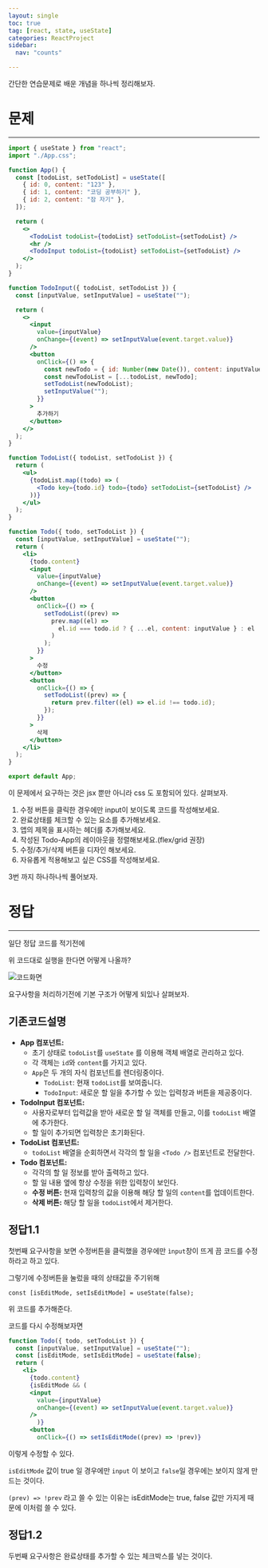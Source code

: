 ```yaml
---
layout: single
toc: true
tag: [react, state, useState]
categories: ReactProject
sidebar:
  nav: "counts"

---
```


간단한 연습문제로 배운 개념을 하나씩 정리해보자.

# 문제

---

```jsx
import { useState } from "react";
import "./App.css";

function App() {
  const [todoList, setTodoList] = useState([
    { id: 0, content: "123" },
    { id: 1, content: "코딩 공부하기" },
    { id: 2, content: "잠 자기" },
  ]);

  return (
    <>
      <TodoList todoList={todoList} setTodoList={setTodoList} />
      <hr />
      <TodoInput todoList={todoList} setTodoList={setTodoList} />
    </>
  );
}

function TodoInput({ todoList, setTodoList }) {
  const [inputValue, setInputValue] = useState("");

  return (
    <>
      <input
        value={inputValue}
        onChange={(event) => setInputValue(event.target.value)}
      />
      <button
        onClick={() => {
          const newTodo = { id: Number(new Date()), content: inputValue };
          const newTodoList = [...todoList, newTodo];
          setTodoList(newTodoList);
          setInputValue("");
        }}
      >
        추가하기
      </button>
    </>
  );
}

function TodoList({ todoList, setTodoList }) {
  return (
    <ul>
      {todoList.map((todo) => (
        <Todo key={todo.id} todo={todo} setTodoList={setTodoList} />
      ))}
    </ul>
  );
}

function Todo({ todo, setTodoList }) {
  const [inputValue, setInputValue] = useState("");
  return (
    <li>
      {todo.content}
      <input
        value={inputValue}
        onChange={(event) => setInputValue(event.target.value)}
      />
      <button
        onClick={() => {
          setTodoList((prev) =>
            prev.map((el) =>
              el.id === todo.id ? { ...el, content: inputValue } : el
            )
          );
        }}
      >
        수정
      </button>
      <button
        onClick={() => {
          setTodoList((prev) => {
            return prev.filter((el) => el.id !== todo.id);
          });
        }}
      >
        삭제
      </button>
    </li>
  );
}

export default App;
```

이 문제에서 요구하는 것은 jsx 뿐만 아니라 css 도 포함되어 있다. 살펴보자.

1. 수정 버튼을 클릭한 경우에만 input이 보이도록 코드를 작성해보세요.
2. 완료상태를 체크할 수 있는 요소를 추가해보세요.
3. 앱의 제목을 표시하는 헤더를 추가해보세요.
4. 작성된 Todo-App의 레이아웃을 정렬해보세요.(flex/grid 권장)
5. 수정/추가/삭제 버튼을 디자인 해보세요.
6. 자유롭게 적용해보고 싶은 CSS를 작성해보세요.

3번 까지 하나하나씩 풀어보자.



# 정답

---

일단 정답 코드를 적기전에 

위 코드대로 실행을 한다면 어떻게 나올까?

![코드화면]({{site.url}}/images/2025-04-11-연습과제3(React)/코드화면.png)

요구사항을 처리하기전에 기본 구조가 어떻게 되있나 살펴보자.

## 기존코드설명

- **App 컴포넌트:**
  - 초기 상태로 `todoList`를 `useState` 를 이용해 객체 배열로 관리하고 있다.
  - 각 객체는 `id`와 `content`를 가지고 있다.
  - `App`은 두 개의 자식 컴포넌트를 렌더링중이다.
    - `TodoList`: 현재 `todoList`를 보여줍니다.
    - `TodoInput`: 새로운 할 일을 추가할 수 있는 입력창과 버튼을 제공중이다.
- **TodoInput 컴포넌트:**
  - 사용자로부터 입력값을 받아 새로운 할 일 객체를 만들고, 이를 `todoList` 배열에 추가한다.
  - 할 일이 추가되면 입력창은 초기화된다.
- **TodoList 컴포넌트:**
  - `todoList` 배열을 순회하면서 각각의 할 일을 `<Todo />` 컴포넌트로 전달한다.
- **Todo 컴포넌트:**
  - 각각의 할 일 정보를 받아 출력하고 있다.
  - 할 일 내용 옆에 항상 수정을 위한 입력창이 보인다.
  - **수정 버튼:** 현재 입력창의 값을 이용해 해당 할 일의 `content`를 업데이트한다.
  - **삭제 버튼:** 해당 할 일을 `todoList`에서 제거한다.



## 정답1.1

첫번째 요구사항을 보면 수정버튼을 클릭했을 경우에만 `ìnput`창이  뜨게 끔 코드를 수정하라고 하고 있다.

그렇기에 수정버튼을 눌렀을 때의 상태값을 주기위해 

```
const [isEditMode, setIsEditMode] = useState(false);
```

위 코드를  추가해준다.

코드를 다시 수정해보자면

```jsx 
function Todo({ todo, setTodoList }) {
  const [inputValue, setInputValue] = useState("");
  const [isEditMode, setIsEditMode] = useState(false);
  return (
    <li>
      {todo.content}
      {isEditMode && (
      <input
        value={inputValue}
        onChange={(event) => setInputValue(event.target.value)}
      />
        )}
      <button
        onClick={() => setIsEditMode((prev) => !prev)}
```

이렇게 수정할 수 있다.

`isEditMode` 값이 true 일 경우에만 `input` 이 보이고 `false`일 경우에는 보이지 않게 만드는 것이다.

`(prev) => !prev` 라고 쓸 수 있는 이유는 isEditMode는 true, false 값만 가지게 때문에 이처럼 쓸 수 있다.

## 정답1.2

두번째 요구사항은 완료상태를 추가할 수 있는 체크박스를 넣는 것이다.

